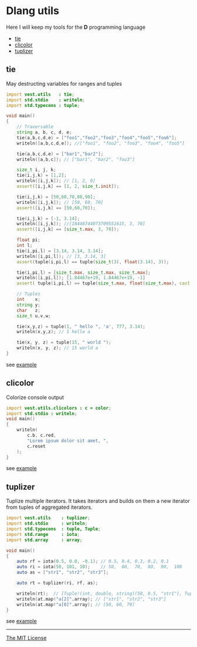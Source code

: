 # Dlang utils
Here I will keep my tools for the **D** programming language

- [tie](#tie)
- [clicolor](#clicolor)
- [tuplizer](#tuplizer)

## tie

May destructing variables for ranges and tuples

```d
import vest.utils   : tie;
import std.stdio    : writeln;
import std.typecons : tuple;

void main()
{
    // Traversable
    string a, b, c, d, e;
    tie(a,b,c,d,e) = ["foo1","foo2","foo3","foo4","foo5","foo6"];
    writeln([a,b,c,d,e]); //["foo1", "foo2", "foo3", "foo4", "foo5"]

    tie(a,b,c,d,e) = ["bar1","bar2"];
    writeln([a,b,c]); // ["bar1", "bar2", "foo3"]

    size_t i, j, k;
    tie(i,j,k) = [1,2];
    writeln([i,j,k]); // [1, 2, 0]
    assert([i,j,k] == [1, 2, size_t.init]);

    tie(i,j,k) = [50,60,70,80,90];
    writeln([i,j,k]); // [50, 60, 70]
    assert([i,j,k] == [50,60,70]);

    tie(i,j,k) = [-1, 3.14];
    writeln([i,j,k]); //[18446744073709551615, 3, 70]
    assert([i,j,k] == [size_t.max, 3, 70]);

    float pi;
    int l;
    tie(i,pi,l) = [3.14, 3.14, 3.14];
    writeln([i,pi,l]); // [3, 3.14, 3]
    assert(tuple(i,pi,l) == tuple(size_t(3), float(3.14), 3));

    tie(i,pi,l) = [size_t.max, size_t.max, size_t.max];
    writeln([i,pi,l]); [1.84467e+19, 1.84467e+19, -1]
    assert( tuple(i,pi,l) == tuple(size_t.max, float(size_t.max), cast(int) size_t.max ) );

    // Tuples
    int    x;
    string y;
    char   z;
    size_t u,v,w;

    tie(x,y,z) = tuple(1, " hello ", 'a', 777, 3.14);
    writeln(x,y,z); // 1 hello a

    tie(x, y, z) = tuple(15, " world ");
    writeln(x, y, z); // 15 world a
}
```
see [example](exmpls/test_tie.d)

## clicolor

Colorize console output

```d
import vest.utils.clicolors : c = color;
import std.stdio : writeln;
void main()
{
    writeln(
        c.b, c.red,
        "Lorem ipsum dolor sit amet, ",
        c.reset
    );
}
```
see [example](exmpls/test_clicolors.d)

## tuplizer
Tuplize multiple iterators.
It takes iterators and builds on them a new iterator from tuples of aggregated iterators.

```d
import vest.utils    : tuplizer;
import std.stdio     : writeln;
import std.typecons  : tuple, Tuple;
import std.range     : iota;
import std.array     : array;

void main()
{
    auto rf = iota(0.5, 0.0, -0.1); // 0.5, 0.4, 0.3, 0.2, 0.1
    auto ri = iota(50, 101, 10);    // 50,  60,  70,  80,  90,  100
    auto as = ["str1", "str2", "str3"];

    auto rt = tuplizer(ri, rf, as);

    writeln(rt);  // [Tuple!(int, double, string)(50, 0.5, "str1"), Tuple!(int, double, string)(60, 0.4, "str2"), Tuple!(int, double, string)(70, 0.3, "str3")]
    writeln(at.map!"a[2]".array); // ["str1", "str2", "str3"]
    writeln(at.map!"a[0]".array); // [50, 60, 70]
}
```

see [example](exmpls/test_tuplizer.d)

---
[The MIT License](LICENSE)
